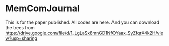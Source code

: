 # MemComJournal
This is for the paper published. All codes are here. And you can download the trees from 
https://drive.google.com/file/d/1_LgLaSx8mnGD1NfOYaax_SyZfqrX4k2H/view?usp=sharing
